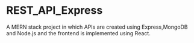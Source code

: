 # REST_API_Express
A MERN stack project in which APIs are created using Express,MongoDB and Node.js and the frontend is implemented using React. 
